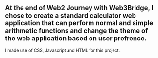 At the end of Web2 Journey with Web3Bridge, I chose to create a standard calculator web application that can
perform normal and simple arithmetic functions and 
change the theme of the web application based on user prefrence.
------------------------------------------------------

I made use of CSS, Javascript and HTML for this project.
